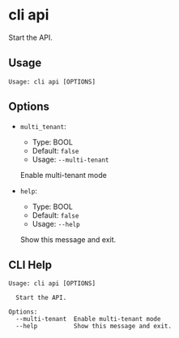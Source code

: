 
# cli api

Start the API.

## Usage

```
Usage: cli api [OPTIONS]
```

## Options
* `multi_tenant`:
  * Type: BOOL
  * Default: `false`
  * Usage: `--multi-tenant`

  Enable multi-tenant mode


* `help`:
  * Type: BOOL
  * Default: `false`
  * Usage: `--help`

  Show this message and exit.



## CLI Help

```
Usage: cli api [OPTIONS]

  Start the API.

Options:
  --multi-tenant  Enable multi-tenant mode
  --help          Show this message and exit.
```
